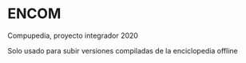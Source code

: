 # ENCOM
Compupedia, proyecto integrador 2020

Solo usado para subir versiones compiladas de la enciclopedia offline
